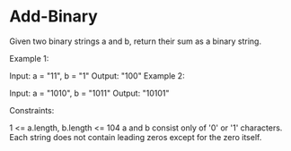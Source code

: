 # Add-Binary


Given two binary strings a and b, return their sum as a binary string.

 

Example 1:

Input: a = "11", b = "1"
Output: "100"
Example 2:

Input: a = "1010", b = "1011"
Output: "10101"
 

Constraints:

1 <= a.length, b.length <= 104
a and b consist only of '0' or '1' characters.
Each string does not contain leading zeros except for the zero itself.
